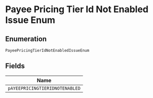 
# Payee Pricing Tier Id Not Enabled Issue Enum

## Enumeration

`PayeePricingTierIdNotEnabledIssueEnum`

## Fields

| Name |
|  --- |
| `pAYEEPRICINGTIERIDNOTENABLED` |

